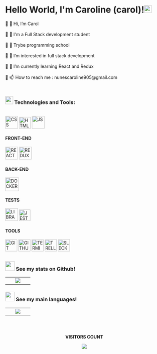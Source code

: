 <h1>Hello World, I'm Caroline (carol)!<img src="https://github.com/TheDudeThatCode/TheDudeThatCode/blob/master/Assets/Earth.gif" width="24px"></h1>

<p>
🔹 👋 Hi, I’m  Carol<br><br>
🔹 🌱 I'm a Full Stack development student<br><br>
🔹 🏫️ Trybe programming school<br><br>
🔹 👀 I’m interested in  full stack development<br><br>
🔹 🌱 I’m currently learning React and Redux<br><br>
🔹 📫 How to reach me : nunescaroline905@gmail.com<br><br>
</p>

##

<h3>
  <img width="25px" src="https://cdn-icons-png.flaticon.com/512/3756/3756488.png" /> Technologies and Tools:
</h3>

<br>

<div>
<img width="40px" height="40" src="https://img.icons8.com/ios-filled/512/css-filetype.png" alt="CSS">
<img width="37px" height="37" src="https://img.icons8.com/ios-filled/512/html-filetype.png" alt="HTML">
<img width="40px" height="40" src="https://img.icons8.com/ios-filled/512/javascript.png" alt="JS">
</div>

<div>
<h4>FRONT-END</h4>
<img width="40px" height="40" src="https://img.icons8.com/ios-filled/512/react-native.png" alt="REACT">
<img width="40px" height="40" src="https://img.icons8.com/ios/512/redux.png" alt="REDUX">
</div>

<div>
<h4>BACK-END</h4>
<img width="43px" height="43" src="https://img.icons8.com/ios-filled/512/docker.png" alt="DOCKER">
</div>

<div>
<h4>TESTS</h4>
<img width="40px" height="40" src="https://cdn-icons-png.flaticon.com/512/1841/1841310.png" alt="LIBRARY">
<img width="36px" height="36" src="https://img.icons8.com/external-tal-revivo-bold-tal-revivo/512/external-jest-can-collect-code-coverage-information-from-entire-projects-logo-bold-tal-revivo.png" alt="JEST">
</div>

<div>
<h4>TOOLS</h4>
<img width="38px" height="38" src="https://img.icons8.com/ios-filled/512/git.png" alt="GIT">
<img width="38px" height="38" src="https://img.icons8.com/ios-filled/512/github.png" alt="GITHUB">
<img width="38px" height="38" src="https://img.icons8.com/ios-filled/512/console.png" alt="TERMINAL">
<img width="38px" height="38" src="https://img.icons8.com/ios-filled/512/trello.png" alt="TRELLO">
<img width="38px" height="38" src="https://img.icons8.com/ios-filled/512/slack-new.png" alt="SLECK">
</div>

##

#### <h3><img src="https://cdn-icons-png.flaticon.com/512/4940/4940215.png" width="30"> See my stats on Github!</h3>

<table>
  <tr>
    <td width="40%" align="center" vertical-align="middle">
      <img src="https://github-readme-stats.vercel.app/api?username=carolhn&theme=midnight-purple&include_all_commits=true&count_private=true" />
    </td>
   </tr>
</table>
   
#### <h3><img src="https://cdn-icons-png.flaticon.com/512/4940/4940215.png" width="30"> See my main languages!</h3>

<table>
  <tr>
    <td width="40%" align="center" vertical-align="middle">
      <img src="https://github-readme-stats.vercel.app/api/top-langs/?username=carolhn&theme=midnight-purple&layout=compact" />
    </td>
   </tr>
</table>

##

<div align="center">
<br>
<p align="centre"><b>VISITORS COUNT</b></p>  
  <p align="center">
    <img align="center" src="https://komarev.com/ghpvc/?username=carolhn&color=blueviolet&style=for-the-badge" />
</p>
<br>
</div

